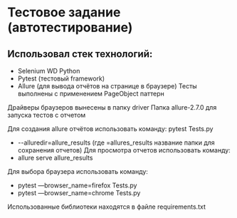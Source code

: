 # Тестовое задание (автотестирование)

## Использовал стек технологий:
- Selenium WD Python
- Pytest (тестовый framework)
- Allure (для вывода отчётов на странице в браузере)
Тесты выполнены с применением PageObject паттерн

Драйверы браузеров вынесены в папку driver
Папка allure-2.7.0 для запуска тестов с отчетом

Для создания allure отчётов использовать команду:
pytest Tests.py 
- --alluredir=allure_results (где =allures_results название папки для сохранения отчетов)
Для просмотра отчетов использовать команду:
- allure serve allure_results

Для выбора браузера использовать команду:
- pytest —browser_name=firefox Tests.py
- pytest —browser_name=chrome Tests.py

Использованные библиотеки находятся в файле requirements.txt 
